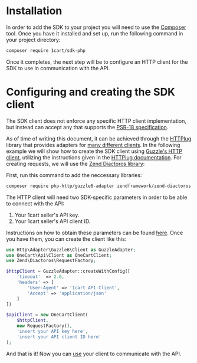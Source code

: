 # Installation

In order to add the SDK to your project you will need to use the [Composer](https://getcomposer.org/)
tool. Once you have it installed and set up, run the following command in your project
directory:

```bash
composer require 1cart/sdk-php
```

Once it completes, the next step will be to configure an HTTP client for the SDK
to use in communication with the API.

# Configuring and creating the SDK client

The SDK client does not enforce any specific HTTP client implementation, but instead
can accept any that supports the [PSR-18 specification](https://www.php-fig.org/psr/psr-18/).

As of time of writing this document, it can be achieved through the [HTTPlug](http://httplug.io/)
library that provides adapters for [many different clients](http://docs.php-http.org/en/latest/clients.html).
In the following example we will show how to create the SDK client using [Guzzle's HTTP client](http://docs.guzzlephp.org/en/stable/),
utilizing the instructions given in the [HTTPlug documentation](http://docs.php-http.org/en/latest/clients/guzzle6-adapter.html).
For creating requests, we will use the [Zend Diactoros library](https://docs.zendframework.com/zend-diactoros/):

First, run this command to add the neccessary libraries:

```bash
composer require php-http/guzzle6-adapter zendframework/zend-diactoros
```

The HTTP client will need two SDK-specific parameters in order to be able to connect with the API:
1. Your 1cart seller's API key.
2. Your 1cart seller's API client ID.

Instructions on how to obtain these parameters can be found [here](api_keys.md).
Once you have them, you can create the client like this:

```php
use Http\Adapter\Guzzle6\Client as GuzzleAdapter;
use OneCart\Api\Client as OneCartClient;
use Zend\Diactoros\RequestFactory;

$httpClient = GuzzleAdapter::createWithConfig([
    'timeout'  => 2.0,
    'headers' => [
        'User-Agent' => '1cart API Client',
        'Accept' => 'application/json'
    ]
])

$apiClient = new OneCartClient(
    $httpClient,
    new RequestFactory(),
    'insert your API key here',
    'insert your API client ID here'
);
```

And that is it! Now you can [use](usage.md) your client to communicate with the API.
